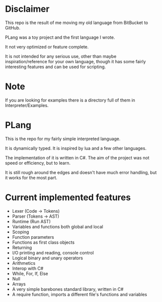 # Disclaimer #
This repo is the result of me moving my old language from BitBucket to GitHub.

PLang was a toy project and the first language I wrote.

It not very optimized or feature complete.

It is not intended for any serious use, other than maybe inspiration/reference for your own language, though it has some fairly interesting features and can be used for scripting.

# Note #
If you are looking for examples there is a directory full of them in Interpreter/Examples.

# PLang #
This is the repo for my fairly simple interpreted language.

It is dynamically typed. It is inspired by lua and a few other languages.

The implementation of it is written in C#. The aim of the project was not speed or efficiency, but to learn.

It is still rough around the edges and doesn't have much error handling, but it works for the most part.

# Current implemented features #
- Lexer (Code -> Tokens)
- Parser (Tokens -> AST)
- Runtime (Run AST)
- Variables and functions both global and local
- Scoping
- Function parameters
- Functions as first class objects
- Returning
- I/O printing and reading, console control
- Logical binary and unary operators
- Arithmetics
- Interop with C#
- While, For, If, Else
- Null
- Arrays
- A very simple barebones standard library, written in C#
- A require function, imports a different file's functions and variables
